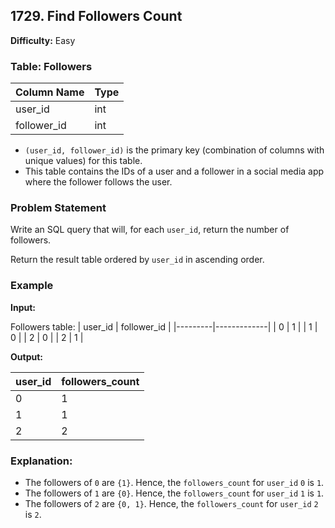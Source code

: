 ## 1729. Find Followers Count

**Difficulty:** Easy

### Table: Followers

| Column Name | Type |
|-------------|------|
| user_id     | int  |
| follower_id | int  |

- `(user_id, follower_id)` is the primary key (combination of columns with unique values) for this table.
- This table contains the IDs of a user and a follower in a social media app where the follower follows the user.

### Problem Statement

Write an SQL query that will, for each `user_id`, return the number of followers.

Return the result table ordered by `user_id` in ascending order.

### Example

**Input:**

Followers table:
| user_id | follower_id |
|---------|-------------|
| 0       | 1           |
| 1       | 0           |
| 2       | 0           |
| 2       | 1           |

**Output:**

| user_id | followers_count |
|---------|-----------------|
| 0       | 1               |
| 1       | 1               |
| 2       | 2               |

### Explanation:

- The followers of `0` are `{1}`. Hence, the `followers_count` for `user_id` `0` is `1`.
- The followers of `1` are `{0}`. Hence, the `followers_count` for `user_id` `1` is `1`.
- The followers of `2` are `{0, 1}`. Hence, the `followers_count` for `user_id` `2` is `2`.

